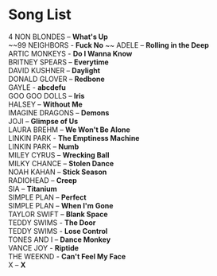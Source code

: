 # Song List

4 NON BLONDES – **What's Up**  
~~99 NEIGHBORS - **Fuck No**  ~~
ADELE – **Rolling in the Deep**  
ARTIC MONKEYS - **Do I Wanna Know**  
BRITNEY SPEARS – **Everytime**  
DAVID KUSHNER – **Daylight**  
DONALD GLOVER – **Redbone**  
GAYLE - **abcdefu**  
GOO GOO DOLLS – **Iris**  
HALSEY – **Without Me**  
IMAGINE DRAGONS – **Demons**  
JOJI – **Glimpse of Us**  
LAURA BREHM – **We Won't Be Alone**  
LINKIN PARK - **The Emptiness Machine**  
LINKIN PARK – **Numb**  
MILEY CYRUS – **Wrecking Ball**  
MILKY CHANCE – **Stolen Dance**  
NOAH KAHAN – **Stick Season**  
RADIOHEAD – **Creep**  
SIA – **Titanium**  
SIMPLE PLAN – **Perfect**  
SIMPLE PLAN – **When I'm Gone**  
TAYLOR SWIFT – **Blank Space**  
TEDDY SWIMS - **The Door**  
TEDDY SWIMS - **Lose Control**  
TONES AND I – **Dance Monkey**  
VANCE JOY - **Riptide**  
THE WEEKND - **Can't Feel My Face**  
X – **X**  

